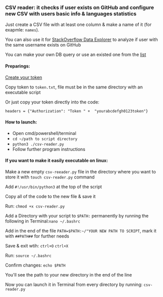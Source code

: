 ### CSV reader: it checks if user exists on GitHub and configure new CSV with users basic info & languages statistics

Just create a CSV file with at least one column & make a name of it (for exapmle: `names`).

You can also use it for [StackOverflow Data Explorer](https://data.stackexchange.com/) to analyze if user with the same username exists on GitHub

You can make your own DB query or use an existed one from the [list](https://data.stackexchange.com/stackoverflow/queries?q=resume)

#### Preparings:

[Create your token](https://help.github.com/en/github/authenticating-to-github/creating-a-personal-access-token-for-the-command-line)

Copy token to `token.txt`, file must be in the same directory with an executable script

Or just copy your token directly into the code:

`headers = {"Authorization": "Token " +  "yourabcdefgh0123token"}`

#### How to launch:
* Open cmd/powershell/terminal
* `cd ~/path to script directory`
* `python3 ./csv-reader.py`
* Follow further program instructions

#### If you want to make it easily executable on linux:
Make a new empty `csv-reeader.py` file in the directory where you want to store it with `touch csv-reader.py` command

Add `#!/usr/bin/python3` at the top of the script

Copy all of the code to the new file & save it

Run: `chmod +x csv-reader.py` 

Add a Directory with your script to `$PATH:` permanently by running the following in Terminal:`nano ~/.bashrc`

Add in the end of the file `PATH=$PATH:~/"YOUR NEW PATH TO SCRIPT`, mark it with `##PATH##` for further needs

Save & exit wtih: `ctrl+O` `ctrl+X`

Run: `source ~/.bashrc`

Confirm changes: `echo $PATH`

You'll see the path to your new directory in the end of the line

Now you can launch it in Terminal from every directory by running: `csv-reader.py` 
